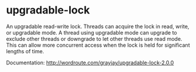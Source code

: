 upgradable-lock
===============

An upgradable read-write lock. Threads can acquire the lock in read, write, or upgradable mode. A thread using upgradable mode can upgrade to exclude other threads or downgrade to let other threads use read mode. This can allow more concurrent access when the lock is held for significant lengths of time.

Documentation: <http://wordroute.com/grayjay/upgradable-lock-2.0.0>
